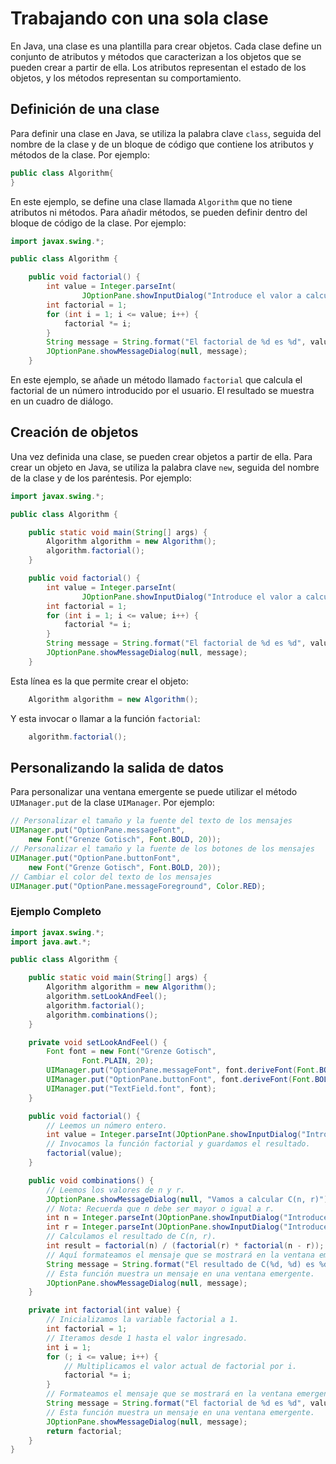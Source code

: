 # Trabajando con una sola clase

En Java, una clase es una plantilla para crear objetos. Cada clase define un conjunto de atributos y métodos que
caracterizan a los objetos que se pueden crear a partir de ella. Los atributos representan el estado de los objetos, y
los métodos representan su comportamiento.

## Definición de una clase

Para definir una clase en Java, se utiliza la palabra clave `class`, seguida del nombre de la clase y de un bloque de
código que contiene los atributos y métodos de la clase. Por ejemplo:

```java
public class Algorithm{
}
```

En este ejemplo, se define una clase llamada `Algorithm` que no tiene atributos ni métodos. Para añadir métodos, se
pueden definir dentro del bloque de código de la clase. Por ejemplo:

```java
import javax.swing.*;

public class Algorithm {

    public void factorial() {
        int value = Integer.parseInt(
                JOptionPane.showInputDialog("Introduce el valor a calcular su factorial"));
        int factorial = 1;
        for (int i = 1; i <= value; i++) {
            factorial *= i;
        }
        String message = String.format("El factorial de %d es %d", value, factorial);
        JOptionPane.showMessageDialog(null, message);
    }
```

En este ejemplo, se añade un método llamado `factorial` que calcula el factorial de un número introducido por el
usuario. El resultado se muestra en un cuadro de diálogo.

## Creación de objetos

Una vez definida una clase, se pueden crear objetos a partir de ella. Para crear un objeto en Java, se utiliza la
palabra clave `new`, seguida del nombre de la clase y de los paréntesis. Por ejemplo:

```java
import javax.swing.*;

public class Algorithm {

    public static void main(String[] args) {
        Algorithm algorithm = new Algorithm();
        algorithm.factorial();
    }

    public void factorial() {
        int value = Integer.parseInt(
                JOptionPane.showInputDialog("Introduce el valor a calcular su factorial"));
        int factorial = 1;
        for (int i = 1; i <= value; i++) {
            factorial *= i;
        }
        String message = String.format("El factorial de %d es %d", value, factorial);
        JOptionPane.showMessageDialog(null, message);
    }
```

Esta línea es la que permite crear el objeto:

```java
    Algorithm algorithm = new Algorithm();
```

Y esta invocar o llamar a la función `factorial`:

```java
    algorithm.factorial();
```

## Personalizando la salida de datos

Para personalizar una ventana emergente se puede utilizar el método `UIManager.put` de la clase `UIManager`. Por
ejemplo:

```java
// Personalizar el tamaño y la fuente del texto de los mensajes
UIManager.put("OptionPane.messageFont", 
    new Font("Grenze Gotisch", Font.BOLD, 20));
// Personalizar el tamaño y la fuente de los botones de los mensajes
UIManager.put("OptionPane.buttonFont", 
    new Font("Grenze Gotisch", Font.BOLD, 20));
// Cambiar el color del texto de los mensajes
UIManager.put("OptionPane.messageForeground", Color.RED);
```

### Ejemplo Completo

```java
import javax.swing.*;
import java.awt.*;

public class Algorithm {

    public static void main(String[] args) {
        Algorithm algorithm = new Algorithm();
        algorithm.setLookAndFeel();
        algorithm.factorial();
        algorithm.combinations();
    }

    private void setLookAndFeel() {
        Font font = new Font("Grenze Gotisch",
                Font.PLAIN, 20);
        UIManager.put("OptionPane.messageFont", font.deriveFont(Font.BOLD));
        UIManager.put("OptionPane.buttonFont", font.deriveFont(Font.BOLD));
        UIManager.put("TextField.font", font);
    }

    public void factorial() {
        // Leemos un número entero.
        int value = Integer.parseInt(JOptionPane.showInputDialog("Introduce un número Para calcular su factorial"));
        // Invocamos la función factorial y guardamos el resultado.
        factorial(value);
    }

    public void combinations() {
        // Leemos los valores de n y r.
        JOptionPane.showMessageDialog(null, "Vamos a calcular C(n, r)");
        // Nota: Recuerda que n debe ser mayor o igual a r.
        int n = Integer.parseInt(JOptionPane.showInputDialog("Introduce el valor de n"));
        int r = Integer.parseInt(JOptionPane.showInputDialog("Introduce el valor de r"));
        // Calculamos el resultado de C(n, r).
        int result = factorial(n) / (factorial(r) * factorial(n - r));
        // Aquí formateamos el mensaje que se mostrará en la ventana emergente.
        String message = String.format("El resultado de C(%d, %d) es %d", n, r, result);
        // Esta función muestra un mensaje en una ventana emergente.
        JOptionPane.showMessageDialog(null, message);
    }

    private int factorial(int value) {
        // Inicializamos la variable factorial a 1.
        int factorial = 1;
        // Iteramos desde 1 hasta el valor ingresado.
        int i = 1;
        for (; i <= value; i++) {
            // Multiplicamos el valor actual de factorial por i.
            factorial *= i;
        }
        // Formateamos el mensaje que se mostrará en la ventana emergente.
        String message = String.format("El factorial de %d es %d", value, factorial);
        // Esta función muestra un mensaje en una ventana emergente.
        JOptionPane.showMessageDialog(null, message);
        return factorial;
    }
}
```
